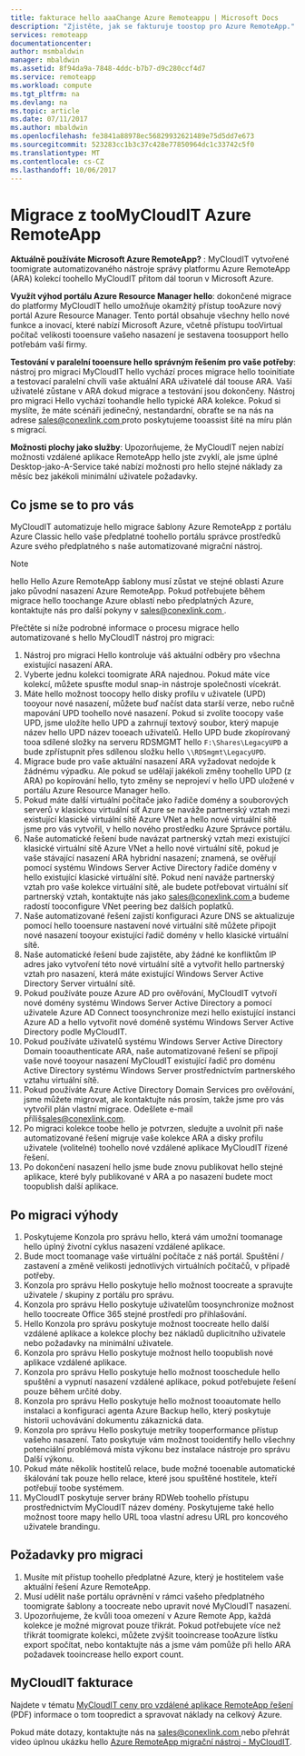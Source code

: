 ```yaml
---
title: fakturace hello aaaChange Azure Remoteappu | Microsoft Docs
description: "Zjistěte, jak se fakturuje toostop pro Azure RemoteApp."
services: remoteapp
documentationcenter: 
author: msmbaldwin
manager: mbaldwin
ms.assetid: 8f94da9a-7848-4ddc-b7b7-d9c280ccf4d7
ms.service: remoteapp
ms.workload: compute
ms.tgt_pltfrm: na
ms.devlang: na
ms.topic: article
ms.date: 07/11/2017
ms.author: mbaldwin
ms.openlocfilehash: fe3841a88978ec56829932621489e75d5dd7e673
ms.sourcegitcommit: 523283cc1b3c37c428e77850964dc1c33742c5f0
ms.translationtype: MT
ms.contentlocale: cs-CZ
ms.lasthandoff: 10/06/2017
---
```

# <a name="migrate-from-azure-remoteapp-toomycloudit"></a>Migrace z tooMyCloudIT Azure RemoteApp 

**Aktuálně používáte Microsoft Azure RemoteApp?** : MyCloudIT vytvořené toomigrate automatizovaného nástroje správy platformu Azure RemoteApp (ARA) kolekcí toohello MyCloudIT přitom dál toorun v Microsoft Azure.

**Využít výhod portálu Azure Resource Manager hello**: dokončené migrace do platformy MyCloudIT hello umožňuje okamžitý přístup tooAzure nový portál Azure Resource Manager. Tento portál obsahuje všechny hello nové funkce a inovací, které nabízí Microsoft Azure, včetně přístupu tooVirtual počítač velikosti tooensure vašeho nasazení je sestavena toosupport hello potřebám vaší firmy.

**Testování v paralelní tooensure hello správným řešením pro vaše potřeby**: nástroj pro migraci MyCloudIT hello vychází proces migrace hello tooinitiate a testovací paralelní chvíli vaše aktuální ARA uživatelé dál toouse ARA.  Vaši uživatelé zůstane v ARA dokud migrace a testování jsou dokončeny.  Nástroj pro migraci Hello vychází toohandle hello typické ARA kolekce.  Pokud si myslíte, že máte scénáři jedinečný, nestandardní, obraťte se na nás na adrese [ sales@conexlink.com ](mailto:sales@conexlink.com) proto poskytujeme tooassist šité na míru plán s migrací.

**Možnosti plochy jako služby**: Upozorňujeme, že MyCloudIT nejen nabízí možnosti vzdálené aplikace RemoteApp hello jste zvyklí, ale jsme úplné Desktop-jako-A-Service také nabízí možnosti pro hello stejné náklady za měsíc bez jakékoli minimální uživatele požadavky.

## <a name="what-we-will-do-for-you"></a>Co jsme se to pro vás

MyCloudIT automatizuje hello migrace šablony Azure RemoteApp z portálu Azure Classic hello vaše předplatné toohello portálu správce prostředků Azure svého předplatného s naše automatizované migrační nástroj.  

> [!NOTE]
> hello Hello Azure RemoteApp šablony musí zůstat ve stejné oblasti Azure jako původní nasazení Azure RemoteApp.  Pokud potřebujete během migrace hello toochange Azure oblastí nebo předplatných Azure, kontaktujte nás pro další pokyny v [ sales@conexlink.com ](mailto:sales@conexlink.com).

Přečtěte si níže podrobné informace o procesu migrace hello automatizované s hello MyCloudIT nástroj pro migraci:

1. Nástroj pro migraci Hello kontroluje váš aktuální odběry pro všechna existující nasazení ARA.  
2. Vyberte jednu kolekci toomigrate ARA najednou.  Pokud máte více kolekcí, můžete spusťte modul snap-in nástroje společnosti vícekrát.
3. Máte hello možnost toocopy hello disky profilu v uživatele (UPD) tooyour nové nasazení, můžete buď načíst data starší verze, nebo ručně mapování UPD toohello nové nasazení. Pokud si zvolíte toocopy vaše UPD, jsme uložíte hello UPD a zahrnují textový soubor, který mapuje název hello UPD název tooeach uživatelů.  Hello UPD bude zkopírovaný tooa sdílené složky na serveru RDSMGMT hello `F:\Shares\LegacyUPD` a bude zpřístupnit přes sdílenou složku hello `\\RDSmgmt\LegacyUPD`. 
4. Migrace bude pro vaše aktuální nasazení ARA vyžadovat nedojde k žádnému výpadku.  Ale pokud se udělají jakékoli změny toohello UPD (z ARA) po kopírování hello, tyto změny se neprojeví v hello UPD uložené v portálu Azure Resource Manager hello. 
5. Pokud máte další virtuální počítače jako řadiče domény a souborových serverů v klasickou virtuální síť Azure se naváže partnerský vztah mezi existující klasické virtuální sítě Azure VNet a hello nové virtuální sítě jsme pro vás vytvořil, v hello nového prostředku Azure Správce portálu.
6. Naše automatické řešení bude navázat partnerský vztah mezi existující klasické virtuální sítě Azure VNet a hello nové virtuální sítě, pokud je vaše stávající nasazení ARA hybridní nasazení; znamená, se ověřují pomocí systému Windows Server Active Directory řadiče domény v hello existující klasické virtuální sítě. Pokud není naváže partnerský vztah pro vaše kolekce virtuální sítě, ale budete potřebovat virtuální síť partnerský vztah, kontaktujte nás jako [ sales@conexlink.com ](mailto:sales@conexlink.com) a budeme radostí tooconfigure VNet peering bez dalších poplatků.
7. Naše automatizované řešení zajistí konfiguraci Azure DNS se aktualizuje pomocí hello tooensure nastavení nové virtuální sítě můžete připojit nové nasazení tooyour existující řadič domény v hello klasické virtuální sítě.
8. Naše automatické řešení bude zajistěte, aby žádné ke konfliktům IP adres jako vytvoření této nové virtuální sítě a vytvořit hello partnerský vztah pro nasazení, která máte existující Windows Server Active Directory Server virtuální sítě.
9. Pokud používáte pouze Azure AD pro ověřování, MyCloudIT vytvoří nové domény systému Windows Server Active Directory a pomocí uživatele Azure AD Connect toosynchronize mezi hello existující instanci Azure AD a hello vytvořit nové doméně systému Windows Server Active Directory podle MyCloudIT.
10. Pokud používáte uživatelů systému Windows Server Active Directory Domain tooauthenticate ARA, naše automatizované řešení se připojí vaše nové tooyour nasazení MyCloudIT existující řadič pro doménu Active Directory systému Windows Server prostřednictvím partnerského vztahu virtuální sítě.
11. Pokud používáte Azure Active Directory Domain Services pro ověřování, jsme můžete migrovat, ale kontaktujte nás prosím, takže jsme pro vás vytvořil plán vlastní migrace.  Odešlete e-mail příliš[sales@conexlink.com](mailto:sales@conexlink.com). 
12. Po migraci kolekce toobe hello je potvrzen, sledujte a uvolnit při naše automatizované řešení migruje vaše kolekce ARA a disky profilu uživatele (volitelné) toohello nové vzdálené aplikace MyCloudIT řízené řešení.
13. Po dokončení nasazení hello jsme bude znovu publikovat hello stejné aplikace, které byly publikované v ARA a po nasazení budete moct toopublish další aplikace.

## <a name="post-migration-benefits"></a>Po migraci výhody

1. Poskytujeme Konzola pro správu hello, která vám umožní toomanage hello úplný životní cyklus nasazení vzdálené aplikace.
2. Bude moct toomanage vaše virtuální počítače z náš portál.  Spuštění / zastavení a změně velikosti jednotlivých virtuálních počítačů, v případě potřeby.
3. Konzola pro správu Hello poskytuje hello možnost toocreate a spravujte uživatele / skupiny z portálu pro správu.
4. Konzola pro správu Hello poskytuje uživatelům toosynchronize možnost hello toocreate Office 365 stejné prostředí pro přihlašování.
5. Hello Konzola pro správu poskytuje možnost toocreate hello další vzdálené aplikace a kolekce plochy bez nákladů duplicitního uživatele nebo požadavky na minimální uživatele. 
6. Konzola pro správu Hello poskytuje možnost hello toopublish nové aplikace vzdálené aplikace.
7. Konzola pro správu Hello poskytuje hello možnost tooschedule hello spuštění a vypnutí nasazení vzdálené aplikace, pokud potřebujete řešení pouze během určité doby.
8. Konzola pro správu Hello poskytuje hello možnost tooautomate hello instalaci a konfiguraci agenta Azure Backup hello, který poskytuje historii uchovávání dokumentu zákaznická data.
9. Konzola pro správu Hello poskytuje metriky tooperformance přístup vašeho nasazení.  Tato poskytuje vám možnost tooidentify hello všechny potenciální problémová místa výkonu bez instalace nástroje pro správu Další výkonu.
10. Pokud máte několik hostitelů relace, bude možné tooenable automatické škálování tak pouze hello relace, které jsou spuštěné hostitele, kteří potřebují toobe systémem.
11. MyCloudIT poskytuje server brány RDWeb toohello přístupu prostřednictvím MyCloudIT název domény.  Poskytujeme také hello možnost toore mapy hello URL tooa vlastní adresu URL pro koncového uživatele brandingu.

## <a name="prerequisites-for-migration"></a>Požadavky pro migraci

1. Musíte mít přístup toohello předplatné Azure, který je hostitelem vaše aktuální řešení Azure RemoteApp.
2. Musí udělit naše portálu oprávnění v rámci vašeho předplatného toomigrate šablony a toocreate nebo upravit nové MyCloudIT nasazení.
3. Upozorňujeme, že kvůli tooa omezení v Azure Remote App, každá kolekce je možné migrovat pouze třikrát.  Pokud potřebujete více než třikrát toomigrate kolekci, můžete zvýšit tooincrease tooAzure lístku export spočítat, nebo kontaktujte nás a jsme vám pomůže při hello ARA požadavek tooincrease hello export count.

## <a name="mycloudit-billing"></a>MyCloudIT fakturace

Najdete v tématu [MyCloudIT ceny pro vzdálené aplikace RemoteApp řešení](https://mcitdocuments.blob.core.windows.net/terms/MyCloudIT_Pricing_Overview.pdf) (PDF) informace o tom toopredict a spravovat náklady na celkový Azure.

Pokud máte dotazy, kontaktujte nás na [ sales@conexlink.com ](mailto:sales@conexlink.com) nebo přehrát video úplnou ukázku hello [Azure RemoteApp migrační nástroj - MyCloudIT](https://www.youtube.com/watch?v=YQ_1F-JeeLM&t=482s). 

